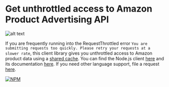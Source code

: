 # Get unthrottled access to Amazon Product Advertising API

![alt text](http://i.imgur.com/MwfPRfB.gif "Amazon Product Advertising API")

If you are frequently running into the RequestThrottled error ```You are submitting requests too quickly. Please retry your requests at a slower rate```, this client library gives you unthrottled access to Amazon product data using a [shared cache](https://www.commercedna.com). You can find the Node.js client [here](https://www.npmjs.com/package/amazon-unthrottled-api) and its documentation [here](https://github.com/ManiDoraisamy/AmazonUnthrottledAPI/blob/master/node/README.md). If you need other language support, file a request [here](https://github.com/ManiDoraisamy/AmazonUnthrottledAPI/issues).


[![NPM](https://nodei.co/npm/amazon-unthrottled-api.png?downloads=true)](https://nodei.co/npm/amazon-unthrottled-api/)
